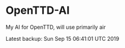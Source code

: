 # OpenTTD-AI
My AI for OpenTTD, will use primarily air

Latest backup: Sun Sep 15 06:41:01 UTC 2019
